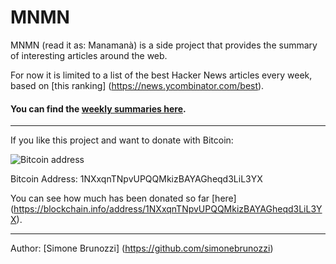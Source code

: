 # MNMN

MNMN (read it as: Manamanà) is a side project that provides the summary of interesting articles around the web.

For now it is limited to a list of the best Hacker News articles every week, based on [this ranking] (https://news.ycombinator.com/best).

#### You can find the [weekly summaries here](https://github.com/simonebrunozzi/MNMN/tree/master/Weekly-Summaries).
---

If you like this project and want to donate with Bitcoin:

![Bitcoin address](https://github.com/simonebrunozzi/MNMN/blob/master/1NXxqnTNpvUPQQMkizBAYAGheqd3LiL3YX.png)

Bitcoin Address: 1NXxqnTNpvUPQQMkizBAYAGheqd3LiL3YX

You can see how much has been donated so far [here] (https://blockchain.info/address/1NXxqnTNpvUPQQMkizBAYAGheqd3LiL3YX).

---

Author: [Simone Brunozzi] (https://github.com/simonebrunozzi)
